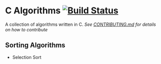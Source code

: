 # C Algorithms  [![Build Status](https://travis-ci.com/Code-Pickle/c-algos.svg?branch=master)](https://travis-ci.com/Code-Pickle/c-algos)
A collection of algorithms written in C.
*See [CONTRIBUTING.md](https://github.com/Code-Pickle/c-algos/CONTRIBUTING.md) for details on how to contribute*

## Sorting Algorithms
- Selection Sort
